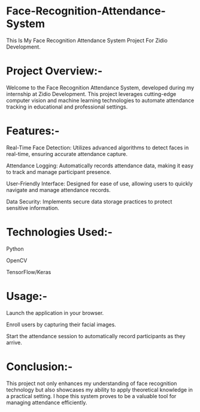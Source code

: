 # Face-Recognition-Attendance-System
This Is My Face Recognition Attendance System Project For Zidio Development.


# Project Overview:-

Welcome to the Face Recognition Attendance System, developed during my internship at Zidio Development. This project leverages cutting-edge computer vision and machine learning technologies to automate attendance tracking in educational and professional settings.

# Features:-

Real-Time Face Detection: Utilizes advanced algorithms to detect faces in real-time, ensuring accurate attendance capture.

Attendance Logging: Automatically records attendance data, making it easy to track and manage participant presence.

User-Friendly Interface: Designed for ease of use, allowing users to quickly navigate and manage attendance records.

Data Security: Implements secure data storage practices to protect sensitive information.

# Technologies Used:-

Python

OpenCV

TensorFlow/Keras

# Usage:-
Launch the application in your browser.

Enroll users by capturing their facial images.

Start the attendance session to automatically record participants as they arrive.

# Conclusion:-

This project not only enhances my understanding of face recognition technology but also showcases my ability to apply theoretical knowledge in a practical setting. I hope this system proves to be a valuable tool for managing attendance efficiently.


